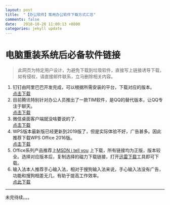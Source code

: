 ```yaml
---
layout: post
title:  "【办公软件】常用办公软件下载方式汇总"
comments: false
date:   2018-10-28 11:00:13 +0800
categories: jekyll update
---
```


# 电脑重装系统后必备软件链接

> 此网页为特定用户设计，为避免下载到垃圾软件，直接写上链接诱导下载，如有侵权，请直接邮件联系，立马删除相关内容。

1. 钉钉由阿里巴巴开发完成，可以根据所需安装的平台，下载对应的版本。<br>[点击下载](https://tms.dingtalk.com/markets/dingtalk/download?spm=a3140.8736650.2231602.10.7f153a1aKAxSlw)
2. 目前腾讯特别针对办公人员推出了一款TIM软件，是QQ的替代版本，让QQ专注于聊天。<br>
    [点击下载](https://im.qq.com/)
3. 微信桌面客户端就没啥要说的了.<br>[点击下载](https://pc.weixin.qq.com/)
4. WPS版本最新版已经更新到2019版了，但是实际体验不好，广告甚多。因此推荐下载WPS Office 2016版。<br>[点击下载](http://www.wps.cn/product/wps2016/?from=www.wps.cn)
5. Office系列产品推荐上[MSDN i tell you](https://msdn.itellyou.cn/) 上下载，所有链接均为正版，版本较全。选择对应版本后，复制选择的磁力下载链接，打开[迅雷下载](http://x.xunlei.com/)工具即可下载。
6. 输入法本人推荐手心输入法，相对于搜狗输入法来说，手心输入法没有广告，功能和搜狗相差无几，有助于提高工作效率。<br>[点此下载](http://www.xinshuru.com/index.html)

-------
未完待续。。。